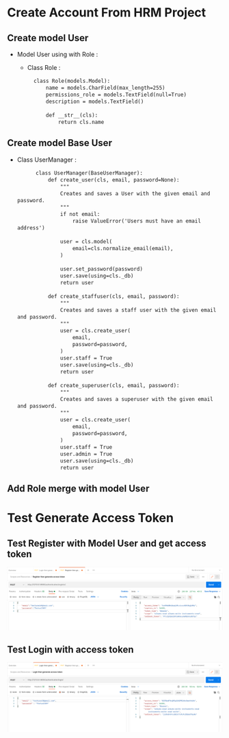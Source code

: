 # Create Account From HRM Project

## Create model User 

- Model User using with Role : 
    - Class Role : 
    
            class Role(models.Model):
                name = models.CharField(max_length=255)
                permissions_role = models.TextField(null=True)
                description = models.TextField()
            
                def __str__(cls):
                    return cls.name
    
    
## Create model Base User 

- Class UserManager : 
      
            class UserManager(BaseUserManager):
                def create_user(cls, email, password=None):
                    """
                    Creates and saves a User with the given email and password.
                    """
                    if not email:
                        raise ValueError('Users must have an email address')
            
                    user = cls.model(
                        email=cls.normalize_email(email),
                    )
            
                    user.set_password(password)
                    user.save(using=cls._db)
                    return user
            
                def create_staffuser(cls, email, password):
                    """
                    Creates and saves a staff user with the given email and password.
                    """
                    user = cls.create_user(
                        email,
                        password=password,
                    )
                    user.staff = True
                    user.save(using=cls._db)
                    return user
            
                def create_superuser(cls, email, password):
                    """
                    Creates and saves a superuser with the given email and password.
                    """
                    user = cls.create_user(
                        email,
                        password=password,
                    )
                    user.staff = True
                    user.admin = True
                    user.save(using=cls._db)
                    return user

## Add Role merge with model User



# Test Generate Access Token  

## Test Register with Model User and get access token

![img_8.png](image/img_8.png)

## Test  Login with access token

![img_9.png](image/img_9.png)

